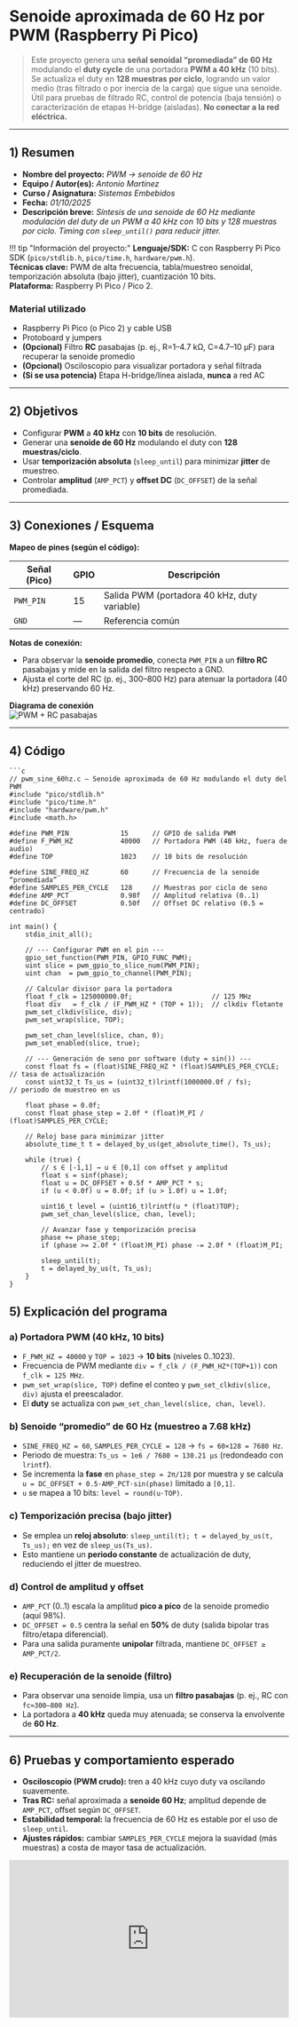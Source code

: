 # Senoide aproximada de 60 Hz por PWM (Raspberry Pi Pico)

> Este proyecto genera una **señal senoidal “promediada” de 60 Hz** modulando el **duty cycle** de una portadora **PWM a 40 kHz** (10 bits). Se actualiza el duty en **128 muestras por ciclo**, logrando un valor medio (tras filtrado o por inercia de la carga) que sigue una senoide. Útil para pruebas de filtrado RC, control de potencia (baja tensión) o caracterización de etapas H-bridge (aisladas). **No conectar a la red eléctrica.**

---

## 1) Resumen

- **Nombre del proyecto:** _PWM → senoide de 60 Hz_  
- **Equipo / Autor(es):** _Antonio Martínez_  
- **Curso / Asignatura:** _Sistemas Embebidos_  
- **Fecha:** _01/10/2025_  
- **Descripción breve:** _Síntesis de una senoide de 60 Hz mediante modulación del duty de un PWM a 40 kHz con 10 bits y 128 muestras por ciclo. Timing con `sleep_until()` para reducir jitter._  

!!! tip "Información del proyecto:"
    **Lenguaje/SDK:** C con Raspberry Pi Pico SDK (`pico/stdlib.h`, `pico/time.h`, `hardware/pwm.h`).  
    **Técnicas clave:** PWM de alta frecuencia, tabla/muestreo senoidal, temporización absoluta (bajo jitter), cuantización 10 bits.  
    **Plataforma:** Raspberry Pi Pico / Pico 2.  

### Material utilizado
- Raspberry Pi Pico (o Pico 2) y cable USB  
- Protoboard y jumpers  
- **(Opcional)** Filtro **RC** pasabajas (p. ej., R=1–4.7 kΩ, C=4.7–10 µF) para recuperar la senoide promedio  
- **(Opcional)** Osciloscopio para visualizar portadora y señal filtrada  
- **(Si se usa potencia)** Etapa H-bridge/línea aislada, **nunca** a red AC

---

## 2) Objetivos

- Configurar **PWM** a **40 kHz** con **10 bits** de resolución.  
- Generar una **senoide de 60 Hz** modulando el duty con **128 muestras/ciclo**.  
- Usar **temporización absoluta** (`sleep_until`) para minimizar **jitter** de muestreo.  
- Controlar **amplitud** (`AMP_PCT`) y **offset DC** (`DC_OFFSET`) de la señal promediada.

---

## 3) Conexiones / Esquema

**Mapeo de pines (según el código):**

| Señal (Pico) | GPIO | Descripción                                  |
|--------------|------|----------------------------------------------|
| `PWM_PIN`    | 15   | Salida PWM (portadora 40 kHz, duty variable) |
| `GND`        | —    | Referencia común                             |

**Notas de conexión:**
- Para observar la **senoide promedio**, conecta `PWM_PIN` a un **filtro RC** pasabajas y mide en la salida del filtro respecto a GND.  
- Ajusta el corte del RC (p. ej., 300–800 Hz) para atenuar la portadora (40 kHz) preservando 60 Hz.

**Diagrama de conexión**  
![PWM + RC pasabajas](../recursos/imgs/pwm_sine_rc.png)

---

## 4) Código

    ```c
    // pwm_sine_60hz.c — Senoide aproximada de 60 Hz modulando el duty del PWM
    #include "pico/stdlib.h"
    #include "pico/time.h"
    #include "hardware/pwm.h"
    #include <math.h>

    #define PWM_PIN             15      // GPIO de salida PWM
    #define F_PWM_HZ            40000   // Portadora PWM (40 kHz, fuera de audio)
    #define TOP                 1023    // 10 bits de resolución

    #define SINE_FREQ_HZ        60      // Frecuencia de la senoide “promediada”
    #define SAMPLES_PER_CYCLE   128     // Muestras por ciclo de seno
    #define AMP_PCT             0.98f   // Amplitud relativa (0..1)
    #define DC_OFFSET           0.50f   // Offset DC relativo (0.5 = centrado)

    int main() {
        stdio_init_all();

        // --- Configurar PWM en el pin ---
        gpio_set_function(PWM_PIN, GPIO_FUNC_PWM);
        uint slice = pwm_gpio_to_slice_num(PWM_PIN);
        uint chan  = pwm_gpio_to_channel(PWM_PIN);

        // Calcular divisor para la portadora
        float f_clk = 125000000.0f;                    // 125 MHz
        float div   = f_clk / (F_PWM_HZ * (TOP + 1));  // clkdiv flotante
        pwm_set_clkdiv(slice, div);
        pwm_set_wrap(slice, TOP);

        pwm_set_chan_level(slice, chan, 0);
        pwm_set_enabled(slice, true);

        // --- Generación de seno por software (duty = sin()) ---
        const float fs = (float)SINE_FREQ_HZ * (float)SAMPLES_PER_CYCLE;   // tasa de actualización
        const uint32_t Ts_us = (uint32_t)lrintf(1000000.0f / fs);          // periodo de muestreo en us

        float phase = 0.0f;
        const float phase_step = 2.0f * (float)M_PI / (float)SAMPLES_PER_CYCLE;

        // Reloj base para minimizar jitter
        absolute_time_t t = delayed_by_us(get_absolute_time(), Ts_us);

        while (true) {
            // s ∈ [-1,1] → u ∈ [0,1] con offset y amplitud
            float s = sinf(phase);
            float u = DC_OFFSET + 0.5f * AMP_PCT * s;
            if (u < 0.0f) u = 0.0f; if (u > 1.0f) u = 1.0f;

            uint16_t level = (uint16_t)lrintf(u * (float)TOP);
            pwm_set_chan_level(slice, chan, level);

            // Avanzar fase y temporización precisa
            phase += phase_step;
            if (phase >= 2.0f * (float)M_PI) phase -= 2.0f * (float)M_PI;

            sleep_until(t);
            t = delayed_by_us(t, Ts_us);
        }
    }
    
## 5) Explicación del programa

### a) Portadora PWM (40 kHz, 10 bits)

- `F_PWM_HZ = 40000` y `TOP = 1023` → **10 bits** (niveles 0..1023).
- Frecuencia de PWM mediante `div = f_clk / (F_PWM_HZ*(TOP+1))` con `f_clk = 125 MHz`.
- `pwm_set_wrap(slice, TOP)` define el conteo y `pwm_set_clkdiv(slice, div)` ajusta el preescalador.
- El **duty** se actualiza con `pwm_set_chan_level(slice, chan, level)`.

### b) Senoide “promedio” de 60 Hz (muestreo a 7.68 kHz)

- `SINE_FREQ_HZ = 60`, `SAMPLES_PER_CYCLE = 128` → `fs = 60×128 = 7680 Hz`.
- Periodo de muestra: `Ts_us ≈ 1e6 / 7680 ≈ 130.21 µs` (redondeado con `lrintf`).
- Se incrementa la **fase** en `phase_step = 2π/128` por muestra y se calcula `u = DC_OFFSET + 0.5·AMP_PCT·sin(phase)` limitado a `[0,1]`.
- `u` se mapea a 10 bits: `level = round(u·TOP)`.

### c) Temporización precisa (bajo jitter)

- Se emplea un **reloj absoluto**: `sleep_until(t); t = delayed_by_us(t, Ts_us);` en vez de `sleep_us(Ts_us)`.
- Esto mantiene un **periodo constante** de actualización de duty, reduciendo el jitter de muestreo.

### d) Control de amplitud y offset

- `AMP_PCT` (0..1) escala la amplitud **pico a pico** de la senoide promedio (aquí 98%).
- `DC_OFFSET = 0.5` centra la señal en **50%** de duty (salida bipolar tras filtro/etapa diferencial).
- Para una salida puramente **unipolar** filtrada, mantiene `DC_OFFSET ≥ AMP_PCT/2`.

### e) Recuperación de la senoide (filtro)

- Para observar una senoide limpia, usa un **filtro pasabajas** (p. ej., RC con `fc≈300–800 Hz`).
- La portadora a **40 kHz** queda muy atenuada; se conserva la envolvente de **60 Hz**.

---

## 6) Pruebas y comportamiento esperado

- **Osciloscopio (PWM crudo):** tren a 40 kHz cuyo duty va oscilando suavemente.
- **Tras RC:** señal aproximada a **senoide 60 Hz**; amplitud depende de `AMP_PCT`, offset según `DC_OFFSET`.
- **Estabilidad temporal:** la frecuencia de 60 Hz es estable por el uso de `sleep_until`.
- **Ajustes rápidos:** cambiar `SAMPLES_PER_CYCLE` mejora la suavidad (más muestras) a costa de mayor tasa de actualización.


<div style="position:relative;padding-bottom:56.25%;height:0;overflow:hidden;">
  <iframe
    src="https://www.youtube.com/embed/2d4McjVFlx8"
    title="YouTube video"
    allow="accelerometer; autoplay; clipboard-write; encrypted-media; gyroscope; picture-in-picture; web-share"
    allowfullscreen
    style="position:absolute;top:0;left:0;width:100%;height:100%;border:0;">
  </iframe>
</div>

